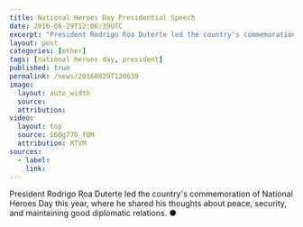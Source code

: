 ```yaml
---
title: National Heroes Day Presidential Speech
date: 2016-08-29T12:06:39UTC
excerpt: "President Rodrigo Roa Duterte led the country's commemoration of the National Heroes Day in Libingan ng mga Bayani, Taguig City on 29 August 2016 where he shared his thoughts about peace, security and maintaining good diplomatic relations."
layout: post
categories: [other]
tags: [national heroes day, president]
published: true
permalink: /news/20160829T120639
image:
  layout: auto_width
  source: 
  attribution: 
video:
  layout: top
  source: S6Qg779_fQM
  attribution: RTVM
sources:
  - label:
    link:
---
```


President Rodrigo Roa Duterte led the country's commemoration of National Heroes Day this year, where he shared his thoughts about peace, security, and maintaining good diplomatic relations.
&#x25cf;
